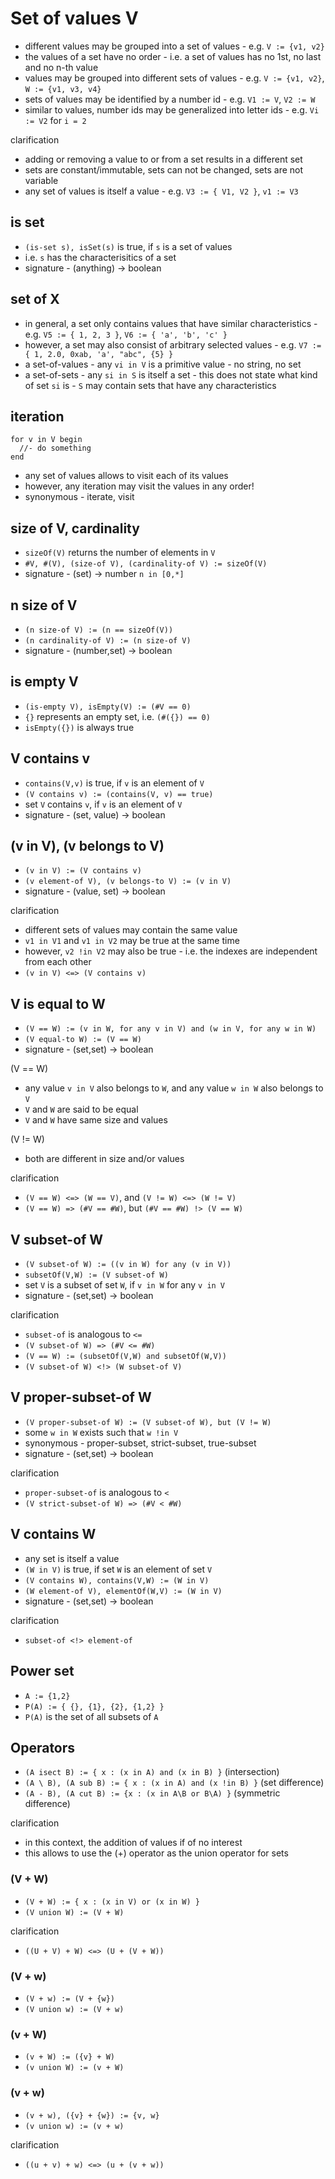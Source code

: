 
<!-- ======================================================================= -->
# Set of values V

* different values may be grouped into a set of values -
  e.g. `V := {v1, v2}`
* the values of a set have no order -
  i.e. a set of values has no 1st, no last and no n-th value
* values may be grouped into different sets of values -
  e.g. `V := {v1, v2}`, `W := {v1, v3, v4}`
* sets of values may be identified by a number id -
  e.g. `V1 := V`, `V2 := W`
* similar to values, number ids may be generalized into letter ids -
  e.g. `Vi := V2` for `i = 2`

clarification

* adding or removing a value to or from a set results in a different set
* sets are constant/immutable, sets can not be changed, sets are not variable
* any set of values is itself a value - e.g. `V3 := { V1, V2 }`, `v1 := V3`

<!-- ======================================================================= -->
## is set

* `(is-set s), isSet(s)` is true, if `s` is a set of values
* i.e. `s` has the characterisitics of a set
* signature - (anything) -> boolean

<!-- ======================================================================= -->
## set of X

* in general, a set only contains values that have similar characteristics -
  e.g. `V5 := { 1, 2, 3 }`, `V6 := { 'a', 'b', 'c' }`
* however, a set may also consist of arbitrary selected values -
  e.g. `V7 := { 1, 2.0, 0xab, 'a', "abc", {5} }`
* a set-of-values - any `vi in V` is a primitive value - no string, no set
* a set-of-sets - any `si in S` is itself a set - this does not state what
  kind of set `si` is - `S` may contain sets that have any characteristics

<!-- ======================================================================= -->
## iteration

```
for v in V begin
  //- do something
end
```

* any set of values allows to visit each of its values
* however, any iteration may visit the values in any order!
* synonymous - iterate, visit

<!-- ======================================================================= -->
## size of V, cardinality

* `sizeOf(V)` returns the number of elements in `V`
* `#V, #(V), (size-of V), (cardinality-of V) := sizeOf(V)`
* signature - (set) -> number `n in [0,*]`

<!-- ======================================================================= -->
## n size of V

* `(n size-of V) := (n == sizeOf(V))`
* `(n cardinality-of V) := (n size-of V)`
* signature - (number,set) -> boolean

<!-- ======================================================================= -->
## is empty V

* `(is-empty V), isEmpty(V) := (#V == 0)`
* `{}` represents an empty set, i.e. `(#({}) == 0)`
* `isEmpty({})` is always true

<!-- ======================================================================= -->
## V contains v

* `contains(V,v)` is true, if `v` is an element of `V`
* `(V contains v) := (contains(V, v) == true)`
* set `V` contains `v`, if `v` is an element of `V`
* signature - (set, value) -> boolean

<!-- ======================================================================= -->
## (v in V), (v belongs to V)

* `(v in V) := (V contains v)`
* `(v element-of V), (v belongs-to V) := (v in V)`
* signature - (value, set) -> boolean

clarification

* different sets of values may contain the same value
* `v1 in V1` and `v1 in V2` may be true at the same time
* however, `v2 !in V2` may also be true -
  i.e. the indexes are independent from each other
* `(v in V) <=> (V contains v)`

<!-- ======================================================================= -->
## V is equal to W

* `(V == W) := (v in W, for any v in V) and (w in V, for any w in W)`
* `(V equal-to W) := (V == W)`
* signature - (set,set) -> boolean

(V == W)

* any value `v in V` also belongs to `W`, and
  any value `w in W` also belongs to `V`
* `V` and `W` are said to be equal
* `V` and `W` have same size and values

(V != W)

* both are different in size and/or values

clarification

* `(V == W) <=> (W == V)`, and `(V != W) <=> (W != V)`
* `(V == W) => (#V == #W)`, but `(#V == #W) !> (V == W)`

<!-- ======================================================================= -->
## V subset-of W

* `(V subset-of W) := ((v in W) for any (v in V))`
* `subsetOf(V,W) := (V subset-of W)`
* set `V` is a subset of set `W`, if `v in W` for any `v in V`
* signature - (set,set) -> boolean

clarification

* `subset-of` is analogous to `<=`
* `(V subset-of W) => (#V <= #W)`
* `(V == W) := (subsetOf(V,W) and subsetOf(W,V))`
* `(V subset-of W) <!> (W subset-of V)`

<!-- ======================================================================= -->
## V proper-subset-of W

* `(V proper-subset-of W) := (V subset-of W), but (V != W)`
* some `w in W` exists such that `w !in V`
* synonymous - proper-subset, strict-subset, true-subset
* signature - (set,set) -> boolean

clarification

* `proper-subset-of` is analogous to `<`
* `(V strict-subset-of W) => (#V < #W)`

<!-- ======================================================================= -->
## V contains W

* any set is itself a value
* `(W in V)` is true, if set `W` is an element of set `V`
* `(V contains W), contains(V,W) := (W in V)`
* `(W element-of V), elementOf(W,V) := (W in V)`
* signature - (set,set) -> boolean

clarification

* `subset-of <!> element-of`

<!-- ======================================================================= -->
## Power set

* `A := {1,2}`
* `P(A) := { {}, {1}, {2}, {1,2} }`
* `P(A)` is the set of all subsets of `A`

<!-- ======================================================================= -->
## Operators

* `(A isect B) := { x : (x in A) and (x in B) }` (intersection)
* `(A \ B), (A sub B) := { x : (x in A) and (x !in B) }` (set difference)
* `(A - B), (A cut B) := {x : (x in A\B or B\A) }` (symmetric difference)

clarification

* in this context, the addition of values if of no interest
* this allows to use the (+) operator as the union operator for sets

### (V + W)

* `(V + W) := { x : (x in V) or (x in W) }`
* `(V union W) := (V + W)`

clarification

* `((U + V) + W) <=> (U + (V + W))`

### (V + w)

* `(V + w) := (V + {w})`
* `(V union w) := (V + w)`

### (v + W)

* `(v + W) := ({v} + W)`
* `(v union W) := (v + W)`

### (v + w)

* `(v + w), ({v} + {w}) := {v, w}`
* `(v union w) := (v + w)`

clarification

* `((u + v) + w) <=> (u + (v + w))`

